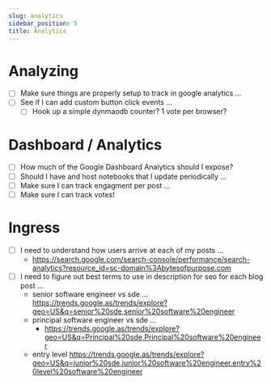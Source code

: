 ```yaml
---
slug: analytics
sidebar_position: 5
title: Analytics
---
```


# Analyzing 
- [ ] Make sure things are properly setup to track in google analytics ...
- [ ] See if I can add custom button click events ...
    - [ ] Hook up a simple dynmaodb counter? 1 vote per browser?

# Dashboard / Analytics
- [ ] How much of the Google Dashboard Analytics should I expose?
- [ ] Should I have and host notebooks that I update periodically ...
- [ ] Make sure I can track engagment per post ...
- [ ] Make sure I can track votes!

# Ingress
- [ ] I need to understand how users arrive at each of my posts ...
    - https://search.google.com/search-console/performance/search-analytics?resource_id=sc-domain%3Abytesofpurpose.com
- [ ] I need to figure out best terms to use in description for seo for each blog post ...
    - senior software engineer vs sde ...
        https://trends.google.as/trends/explore?geo=US&q=senior%20sde,senior%20software%20engineer
    - principal software engineer vs sde ...
        - https://trends.google.as/trends/explore?geo=US&q=Principal%20sde,Principal%20software%20engineer
    - entry level
        https://trends.google.as/trends/explore?geo=US&q=junior%20sde,junior%20software%20engineer,entry%20level%20software%20engineer